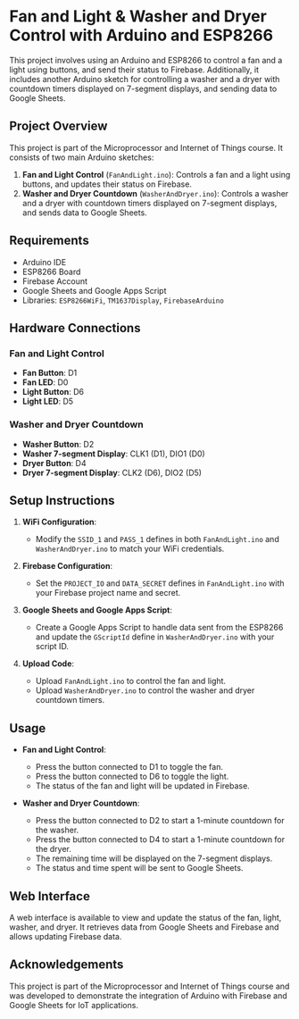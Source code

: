 # Fan and Light & Washer and Dryer Control with Arduino and ESP8266

This project involves using an Arduino and ESP8266 to control a fan and a light using buttons, and send their status to Firebase. Additionally, it includes another Arduino sketch for controlling a washer and a dryer with countdown timers displayed on 7-segment displays, and sending data to Google Sheets.

## Project Overview

This project is part of the Microprocessor and Internet of Things course. It consists of two main Arduino sketches:

1. **Fan and Light Control** (`FanAndLight.ino`): Controls a fan and a light using buttons, and updates their status on Firebase.
2. **Washer and Dryer Countdown** (`WasherAndDryer.ino`): Controls a washer and a dryer with countdown timers displayed on 7-segment displays, and sends data to Google Sheets.

## Requirements

- Arduino IDE
- ESP8266 Board
- Firebase Account
- Google Sheets and Google Apps Script
- Libraries: `ESP8266WiFi`, `TM1637Display`, `FirebaseArduino`

## Hardware Connections

### Fan and Light Control

- **Fan Button**: D1
- **Fan LED**: D0
- **Light Button**: D6
- **Light LED**: D5

### Washer and Dryer Countdown

- **Washer Button**: D2
- **Washer 7-segment Display**: CLK1 (D1), DIO1 (D0)
- **Dryer Button**: D4
- **Dryer 7-segment Display**: CLK2 (D6), DIO2 (D5)

## Setup Instructions

1. **WiFi Configuration**:
   - Modify the `SSID_1` and `PASS_1` defines in both `FanAndLight.ino` and `WasherAndDryer.ino` to match your WiFi credentials.

2. **Firebase Configuration**:
   - Set the `PROJECT_IO` and `DATA_SECRET` defines in `FanAndLight.ino` with your Firebase project name and secret.

3. **Google Sheets and Google Apps Script**:
   - Create a Google Apps Script to handle data sent from the ESP8266 and update the `GScriptId` define in `WasherAndDryer.ino` with your script ID.

4. **Upload Code**:
   - Upload `FanAndLight.ino` to control the fan and light.
   - Upload `WasherAndDryer.ino` to control the washer and dryer countdown timers.

## Usage

- **Fan and Light Control**:
  - Press the button connected to D1 to toggle the fan.
  - Press the button connected to D6 to toggle the light.
  - The status of the fan and light will be updated in Firebase.

- **Washer and Dryer Countdown**:
  - Press the button connected to D2 to start a 1-minute countdown for the washer.
  - Press the button connected to D4 to start a 1-minute countdown for the dryer.
  - The remaining time will be displayed on the 7-segment displays.
  - The status and time spent will be sent to Google Sheets.

## Web Interface

A web interface is available to view and update the status of the fan, light, washer, and dryer. It retrieves data from Google Sheets and Firebase and allows updating Firebase data.

## Acknowledgements

This project is part of the Microprocessor and Internet of Things course and was developed to demonstrate the integration of Arduino with Firebase and Google Sheets for IoT applications.
